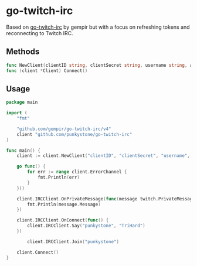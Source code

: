 # go-twitch-irc

Based on [go-twitch-irc](https://github.com/gempir/go-twitch-irc) by gempir but with a focus on refreshing tokens and reconnecting to Twitch IRC.

## Methods

```go
func NewClient(clientID string, clientSecret string, username string, accessToken string, refreshToken string, reconnectInterval *time.Duration) *Client
func (client *Client) Connect()
```

## Usage

```go
package main

import (
	"fmt"

	"github.com/gempir/go-twitch-irc/v4"
	client "github.com/punkystone/go-twitch-irc"
)

func main() {
	client := client.NewClient("clientID", "clientSecret", "username", "accessToken", "refreshToken", nil)

	go func() {
        for err := range client.ErrorChannel {
			fmt.Println(err)
		}
	}()

	client.IRCClient.OnPrivateMessage(func(message twitch.PrivateMessage) {
		fmt.Println(message.Message)
	})

	client.IRCClient.OnConnect(func() {
		client.IRCClient.Say("punkystone", "TriHard")
	})

    	client.IRCClient.Join("punkystone")

	client.Connect()
}
```
